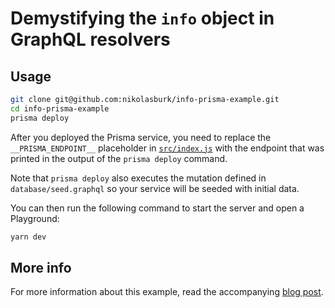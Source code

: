 # Demystifying the `info` object in GraphQL resolvers

## Usage

```sh
git clone git@github.com:nikolasburk/info-prisma-example.git
cd info-prisma-example
prisma deploy
```

After you deployed the Prisma service, you need to replace the `__PRISMA_ENDPOINT__` placeholder in [`src/index.js`](./src/index.js#L41) with the endpoint that was printed in the output of the `prisma deploy` command.

Note that `prisma deploy` also executes the mutation defined in `database/seed.graphql` so your service will be seeded with initial data.

You can then run the following command to start the server and open a Playground:

```sh
yarn dev
```

## More info

For more information about this example, read the accompanying [blog post](https://blog.graph.cool/graphql-server-basics-demystifying-the-info-object-in-graphql-resolvers-21e1657f09d4).
